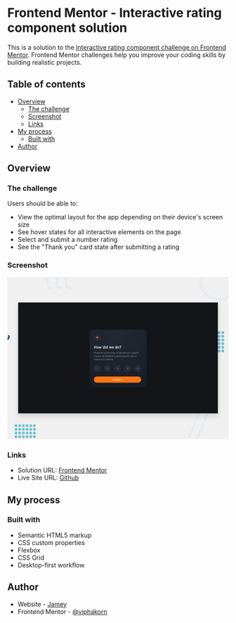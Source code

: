 # Frontend Mentor - Interactive rating component solution

This is a solution to the [Interactive rating component challenge on Frontend Mentor](https://www.frontendmentor.io/challenges/interactive-rating-component-koxpeBUmI). Frontend Mentor challenges help you improve your coding skills by building realistic projects.

## Table of contents

- [Overview](#overview)
  - [The challenge](#the-challenge)
  - [Screenshot](#screenshot)
  - [Links](#links)
- [My process](#my-process)
  - [Built with](#built-with)
- [Author](#author)

## Overview

### The challenge

Users should be able to:

- View the optimal layout for the app depending on their device's screen size
- See hover states for all interactive elements on the page
- Select and submit a number rating
- See the "Thank you" card state after submitting a rating

### Screenshot

![](./design/desktop-preview.jpg)

### Links

- Solution URL: [Frontend Mentor]()
- Live Site URL: [Github]()

## My process

### Built with

- Semantic HTML5 markup
- CSS custom properties
- Flexbox
- CSS Grid
- Desktop-first workflow

## Author

- Website - [Jamey](https://jamey.vercel.app/)
- Frontend Mentor - [@viphakorn](https://www.frontendmentor.io/profile/viphakorn)
